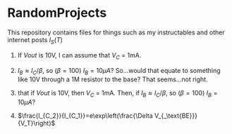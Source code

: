 # RandomProjects
This repository contains files for things such as my instructables and other internet posts
$I_S(T)$
 1. If $Vout$ is 10V, I can assume that $V_C$ = 1mA.
 2. $I_B ≈ I_C/\beta$, so ($\beta = 100$) $I_B = 10 \mu A$? So...would that equate to something like 10V through a 1M resistor to the base? That seems...not right.

 3. that if $Vout$ is 10V, then $V_C$ = 1mA. Then, if $I_B ≈ I_C/\beta$, so ($\beta = 100$) $I_B = 10 \mu A$?

 4.  $\frac{I_{C_2}}{I_{C_1}}=e\exp\left(\frac{\Delta V_{_\text{BE}}}{V_T}\right)$
